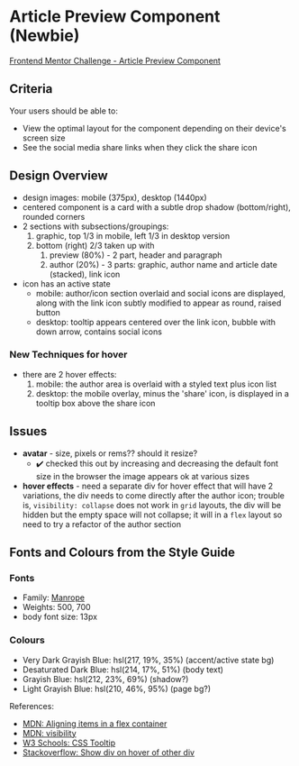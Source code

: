 # Article Preview Component (Newbie)

[Frontend Mentor Challenge - Article Preview Component](https://www.frontendmentor.io/challenges/article-preview-component-dYBN_pYFT)

## Criteria

Your users should be able to:

- View the optimal layout for the component depending on their device's screen
  size
- See the social media share links when they click the share icon

## Design Overview

- design images: mobile (375px), desktop (1440px)
- centered component is a card with a subtle drop shadow (bottom/right), rounded
  corners
- 2 sections with subsections/groupings:
  1. graphic, top 1/3 in mobile, left 1/3 in desktop version
  1. bottom (right) 2/3 taken up with
     1. preview (80%) - 2 part, header and paragraph
     1. author (20%) - 3 parts: graphic, author name and article date (stacked),
        link icon
- icon has an active state
  - mobile: author/icon section overlaid and social icons are displayed, along
    with the link icon subtly modified to appear as round, raised button
  - desktop: tooltip appears centered over the link icon, bubble with down
    arrow, contains social icons

### New Techniques for hover

- there are 2 hover effects:
  1. mobile: the author area is overlaid with a styled text plus icon list
  1. desktop: the mobile overlay, minus the 'share' icon, is displayed in a
     tooltip box above the share icon

## Issues

- **avatar** - size, pixels or rems?? should it resize?
  - ✔️ checked this out by increasing and decreasing the default font size in
    the browser the image appears ok at various sizes
- **hover effects** - need a separate div for hover effect that will have 2
  variations, the div needs to come directly after the author icon; trouble is,
  `visibility: collapse` does not work in `grid` layouts, the div will be hidden
  but the empty space will not collapse; it will in a `flex` layout so need to
  try a refactor of the author section

## Fonts and Colours from the Style Guide

### Fonts

- Family: [Manrope](https://fonts.google.com/specimen/Manrope)
- Weights: 500, 700
- body font size: 13px

### Colours

- Very Dark Grayish Blue: hsl(217, 19%, 35%) (accent/active state bg)
- Desaturated Dark Blue: hsl(214, 17%, 51%) (body text)
- Grayish Blue: hsl(212, 23%, 69%) (shadow?)
- Light Grayish Blue: hsl(210, 46%, 95%) (page bg?)

References:

- [MDN: Aligning items in a flex container](https://developer.mozilla.org/en-US/docs/Web/CSS/CSS_Flexible_Box_Layout/Aligning_Items_in_a_Flex_Container)
- [MDN: visibility](https://developer.mozilla.org/en-US/docs/Web/CSS/visibility)
- [W3 Schools: CSS Tooltip](https://www.w3schools.com/css/css_tooltip.asp)
- [Stackoverflow: Show div on hover of other div](https://stackoverflow.com/questions/26072773/show-div-on-hover-of-other-div-that-is-not-parent-with-css-or-js?noredirect=1&lq=1)
